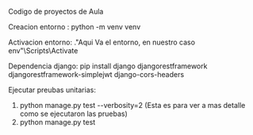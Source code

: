 Codigo de proyectos de Aula

Creacion entorno : python -m venv venv

Activacion entorno: .\"Aqui Va el entorno, en nuestro caso env"\Scripts\Activate

Dependencia django: pip install django djangorestframework djangorestframework-simplejwt django-cors-headers

Ejecutar preubas unitarias: 

1. python manage.py test --verbosity=2 (Esta es para ver a mas detalle como se ejecutaron las pruebas)
2. python manage.py test

